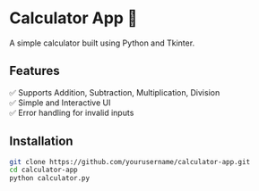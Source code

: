 # Calculator App 🧮
A simple calculator built using Python and Tkinter.

## Features
✅ Supports Addition, Subtraction, Multiplication, Division  
✅ Simple and Interactive UI  
✅ Error handling for invalid inputs  

## Installation
```bash
git clone https://github.com/yourusername/calculator-app.git
cd calculator-app
python calculator.py
